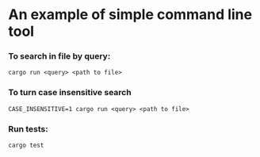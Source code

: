 # An example of simple command line tool

### To search in file by query:

`cargo run <query> <path to file>`

### To turn case insensitive search

`CASE_INSENSITIVE=1 cargo run <query> <path to file>`

### Run tests:

`cargo test`
